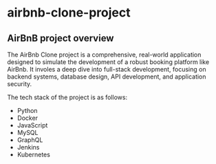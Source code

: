 # airbnb-clone-project
<h2>AirBnB project overview</h2>
<p>The AirBnb Clone project is a comprehensive, real-world application designed to simulate the development of a robust booking platform like AirBnb. It involes a deep dive into full-stack development, focusing on backend systems, database design, API development, and application security.</p>
<p>The tech stack of the project is as follows:</p>
<ul>
  <li>Python</li>
  <li>Docker</li>
  <li>JavaScript</li>
  <li>MySQL</li>
  <li>GraphQL</li>
  <li>Jenkins</li>
  <li>Kubernetes</li>
</ul>
